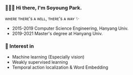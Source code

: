 
<!--
**dingdongx2/dingdongx2** is a ✨ _special_ ✨ repository because its `README.md` (this file) appears on your GitHub profile.

Here are some ideas to get you started:

- 🔭 I’m currently working on ...
- 🌱 I’m currently learning ...
- 👯 I’m looking to collaborate on ...
- 🤔 I’m looking for help with ...
- 💬 Ask me about ...
- 📫 How to reach me: ...
- 😄 Pronouns: ...
- ⚡ Fun fact: ...
-->



### 👩🏻‍💻   Hi there, I'm **Soyoung Park**. 

ᴡʜᴇʀᴇ ᴛʜᴇʀᴇ's ᴀ ᴡɪʟʟ, ᴛʜᴇʀᴇ's ᴀ ᴡᴀʏ ✨

- 2015-2019 Computer Science Engineering, Hanyang Univ.
- 2019-2021 Master's degree at Hanyang Univ.

### 💬 Interest in

- Machine learning (Especially vision)
- Weakly supervised learning
- Temporal action localization & Word Embedding 
